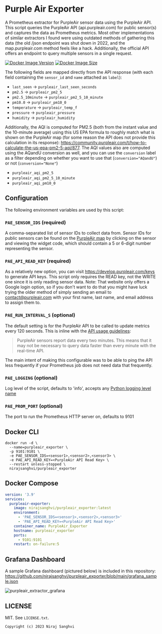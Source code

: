 # Purple Air Exporter
A Prometheus extractor for PurpleAir sensor data using the PurpleAir API. This script queries the PurpleAir API (api.purpleair.com) for public sensor(s) and captures the data as Prometheus metrics. Most other implementations of similar extractors I found were using outdated methods of gathering this data (the old /json endpoint was shut down in 2022, and the map.purpleair.com method feels like a hack. Additionally, the official API offers an endpoint to query multiple sensors in a single request.

[![Docker Image Version](https://img.shields.io/docker/v/nirajsanghvi/purpleair_exporter?sort=semver)][hub]
[![Docker Image Size](https://img.shields.io/docker/image-size/nirajsanghvi/purpleair_exporter)][hub]

[hub]: https://hub.docker.com/r/nirajsanghvi/purpleair_exporter/

The following fields are mapped directly from the API response (with each field containing the `sensor_id` and `name` attached as `label`):
- `last_seen` -> `purpleair_last_seen_seconds`
- `pm2.5` -> `purpleair_pm2_5`
- `pm2.5_10minute` -> `purpleair_pm2_5_10_minute`
- `pm10.0` -> `purpleair_pm10_0`
- `temperature` -> `purpleair_temp_f`
- `pressure` -> `purpleair_pressure`
- `humidity` -> `purpleair_humidity`

Additionally, the AQI is computed for PM2.5 (both from the instant value and the 10-minute average) using this US EPA formula to roughly match what is shown on the PurpleAir map (for some reason the API does not provide this calculation in its response): https://community.purpleair.com/t/how-to-calculate-the-us-epa-pm2-5-aqi/877. The AQI values also are computed using the AQandU conversion as well, and you can use the `conversion` label as a filter depending on whether you want to use that (`conversion="AQandU"`) or not (`conversion="None"`)
- `purpleair_aqi_pm2_5`
- `purpleair_aqi_pm2_5_10_minute`
- `purpleair_aqi_pm10_0`

## Configuration
The following environment variables are used by this script:

### `PAE_SENSOR_IDS` (required)
A comma-separated list of sensor IDs to collect data from. Sensor IDs for public sensors can be found on the [PurpleAir map](https://map.purpleair.com) by clicking on the sensor and viewing the widget code, which should contain a 5 or 6-digit number representing the sensor.

### `PAE_API_READ_KEY` (required)
As a relatively new option, you can visit https://develop.purpleair.com/keys to generate API keys. This script only requires the READ key, not the WRITE one since it is only reading sensor data. Note: That website only offers a Google login option, so if you don't want to do that you might have luck trying the older method of simply sending an email to contact@purpleair.com with your first name, last name, and email address to assign them to.

### `PAE_RUN_INTERVAL_S` (optional)
The default setting is for the PurpleAir API to be called to update metrics every 120 seconds. This is inline with the [API usage guidelines](https://community.purpleair.com/t/api-use-guidelines/1589):
>PurpleAir sensors report data every two minutes. This means that it may not be necessary to query data faster than every minute with the real-time API.

The main intent of making this configurable was to be able to ping the API less frequently if your Prometheus job does not need data that frequently.

### `PAE_LOGGING` (optional)
Log level of the script, defaults to 'info', accepts any [Python logging level name](https://docs.python.org/3/howto/logging.html#logging-levels)

### `PAE_PROM_PORT` (optional)
The port to run the Prometheus HTTP server on, defaults to 9101

## Docker CLI

```
docker run -d \
  --name=purpleair_exporter \
  -p 9101:9101 \
  -e PAE_SENSOR_IDS=<sensor1>,<sensor2>,<sensor3> \
  -e PAE_API_READ_KEY=<PurpleAir API Read Key> \
  --restart unless-stopped \
  nirajsanghvi/purpleair_exporter
```

## Docker Compose

```yaml
version: '3.9'
services:
  purpleair-exporter:
    image: nirajsanghvi/purpleair_exporter:latest
    environment:
      - 'PAE_SENSOR_IDS=<sensor1>,<sensor2>,<sensor3>'
      - 'PAE_API_READ_KEY=<PurpleAir API Read Key>'
    container_name: PurpleAir_Exporter
    hostname: purpleair_exporter
    ports:
      - 9101:9101
    restart: on-failure:5
```

## Grafana Dashboard
A sample Grafana dashboard (pictured below) is included in this repository: https://github.com/nirajsanghvi/purpleair_exporter/blob/main/grafana_sample.json

![purpleair_extractor_grafana](https://user-images.githubusercontent.com/4184922/232413977-5a489add-e546-4c26-ba1b-9cdafa80b8c8.png)


## LICENSE

MIT. See `LICENSE.txt`.

    Copyright (c) 2023 Niraj Sanghvi
